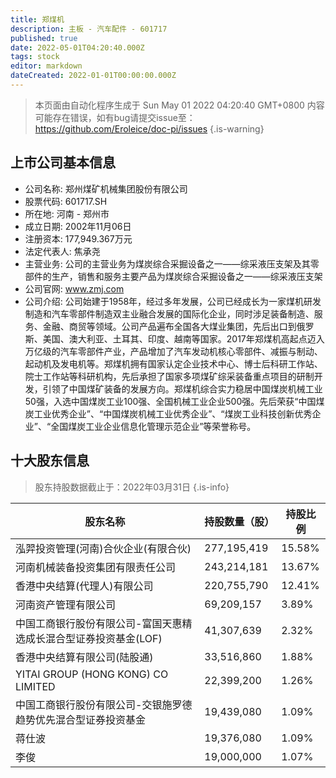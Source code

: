 ```yaml
---
title: 郑煤机
description: 主板 - 汽车配件 - 601717
published: true
date: 2022-05-01T04:20:40.000Z
tags: stock
editor: markdown
dateCreated: 2022-01-01T00:00:00.000Z
---
```


> 本页面由自动化程序生成于 Sun May 01 2022 04:20:40 GMT+0800
> 内容可能存在错误，如有bug请提交issue至：https://github.com/Eroleice/doc-pi/issues
{.is-warning}

## 上市公司基本信息
- 公司名称: 郑州煤矿机械集团股份有限公司
- 股票代码: 601717.SH
- 所在地: 河南 - 郑州市
- 成立日期: 2002年11月06日
- 注册资本: 177,949.367万元
- 法定代表人: 焦承尧
- 主营业务: 公司的主营业务为煤炭综合采掘设备之一——综采液压支架及其零部件的生产，销售和服务主要产品为煤炭综合采掘设备之一——综采液压支架
- 公司官网: www.zmj.com
- 公司介绍: 公司始建于1958年，经过多年发展，公司已经成长为一家煤机研发制造和汽车零部件制造双主业融合发展的国际化企业，同时涉足装备制造、服务、金融、商贸等领域。公司产品遍布全国各大煤业集团，先后出口到俄罗斯、美国、澳大利亚、土耳其、印度、越南等国家。2017年郑煤机高起点迈入万亿级的汽车零部件产业，产品增加了汽车发动机核心零部件、减振与制动、起动机及发电机等。郑煤机拥有国家认定企业技术中心、博士后科研工作站、院士工作站等科研机构，先后承担了国家多项煤矿综采装备重点项目的研制开发，引领了中国煤矿装备的发展方向。郑煤机综合实力稳居中国煤炭机械工业50强，入选中国煤炭工业100强、全国机械工业企业500强。先后荣获“中国煤炭工业优秀企业”、“中国煤炭机械工业优秀企业”、“煤炭工业科技创新优秀企业”、“全国煤炭工业企业信息化管理示范企业”等荣誉称号。


## 十大股东信息
> 股东持股数据截止于：2022年03月31日
{.is-info}

| 股东名称 | 持股数量（股） | 持股比例 |
| --- | --- | --- |
| 泓羿投资管理(河南)合伙企业(有限合伙) | 277,195,419 | 15.58% |
| 河南机械装备投资集团有限责任公司 | 243,214,181 | 13.67% |
| 香港中央结算(代理人)有限公司 | 220,755,790 | 12.41% |
| 河南资产管理有限公司 | 69,209,157 | 3.89% |
| 中国工商银行股份有限公司-富国天惠精选成长混合型证券投资基金(LOF) | 41,307,639 | 2.32% |
| 香港中央结算有限公司(陆股通) | 33,516,860 | 1.88% |
| YITAI GROUP (HONG KONG) CO LIMITED | 22,399,200 | 1.26% |
| 中国工商银行股份有限公司-交银施罗德趋势优先混合型证券投资基金 | 19,439,080 | 1.09% |
| 蒋仕波 | 19,376,080 | 1.09% |
| 李俊 | 19,000,000 | 1.07% |




